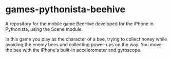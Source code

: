 # games-pythonista-beehive
A repository for the mobile game BeeHive developed for the iPhone in Pythonista, using the Scene module. 

In this game you play as the character of a bee, trying to collect honey while avoiding the enemy bees and collecting power-ups on the way. You move the bee with the iPhone's built-in accelerometer and gyroscope. 

